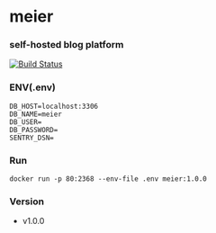 # meier
### self-hosted blog platform

[![Build Status](https://travis-ci.org/meier-project/meier.svg?branch=master)](https://travis-ci.org/meier-project/meier)

### ENV(.env)
```
DB_HOST=localhost:3306
DB_NAME=meier
DB_USER=
DB_PASSWORD=
SENTRY_DSN=
```

### Run

```shell
docker run -p 80:2368 --env-file .env meier:1.0.0 
```

### Version

- v1.0.0
